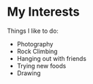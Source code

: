 # My Interests

Things I like to do:

* Photography
* Rock Climbing
* Hanging out with friends
* Trying new foods
* Drawing